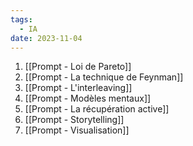 ```yaml
---
tags:
  - IA
date: 2023-11-04
---
```

1. [[Prompt - Loi de Pareto]]
2. [[Prompt - La technique de Feynman]]
3. [[Prompt - L'interleaving]]
4. [[Prompt - Modèles mentaux]]
5. [[Prompt - La récupération active]]
6. [[Prompt - Storytelling]]
7. [[Prompt - Visualisation]]